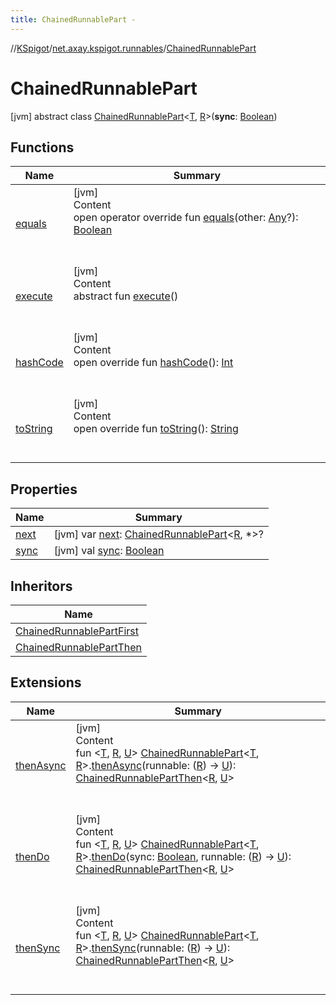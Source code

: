 ```yaml
---
title: ChainedRunnablePart -
---
```

//[KSpigot](../../index.md)/[net.axay.kspigot.runnables](../index.md)/[ChainedRunnablePart](index.md)



# ChainedRunnablePart  
 [jvm] abstract class [ChainedRunnablePart](index.md)<[T](index.md), [R](index.md)>(**sync**: [Boolean](https://kotlinlang.org/api/latest/jvm/stdlib/kotlin/-boolean/index.html))   


## Functions  
  
|  Name|  Summary| 
|---|---|
| [equals](../../net.axay.kspigot.utils/-registerable-command/index.md#kotlin/Any/equals/#kotlin.Any?/PointingToDeclaration/)| [jvm]  <br>Content  <br>open operator override fun [equals](../../net.axay.kspigot.utils/-registerable-command/index.md#kotlin/Any/equals/#kotlin.Any?/PointingToDeclaration/)(other: [Any](https://kotlinlang.org/api/latest/jvm/stdlib/kotlin/-any/index.html)?): [Boolean](https://kotlinlang.org/api/latest/jvm/stdlib/kotlin/-boolean/index.html)  <br><br><br>
| [execute](execute.md)| [jvm]  <br>Content  <br>abstract fun [execute](execute.md)()  <br><br><br>
| [hashCode](../../net.axay.kspigot.utils/-registerable-command/index.md#kotlin/Any/hashCode/#/PointingToDeclaration/)| [jvm]  <br>Content  <br>open override fun [hashCode](../../net.axay.kspigot.utils/-registerable-command/index.md#kotlin/Any/hashCode/#/PointingToDeclaration/)(): [Int](https://kotlinlang.org/api/latest/jvm/stdlib/kotlin/-int/index.html)  <br><br><br>
| [toString](../../net.axay.kspigot.utils/-registerable-command/index.md#kotlin/Any/toString/#/PointingToDeclaration/)| [jvm]  <br>Content  <br>open override fun [toString](../../net.axay.kspigot.utils/-registerable-command/index.md#kotlin/Any/toString/#/PointingToDeclaration/)(): [String](https://kotlinlang.org/api/latest/jvm/stdlib/kotlin/-string/index.html)  <br><br><br>


## Properties  
  
|  Name|  Summary| 
|---|---|
| [next](index.md#net.axay.kspigot.runnables/ChainedRunnablePart/next/#/PointingToDeclaration/)|  [jvm] var [next](index.md#net.axay.kspigot.runnables/ChainedRunnablePart/next/#/PointingToDeclaration/): [ChainedRunnablePart](index.md)<[R](index.md), *>?   <br>
| [sync](index.md#net.axay.kspigot.runnables/ChainedRunnablePart/sync/#/PointingToDeclaration/)|  [jvm] val [sync](index.md#net.axay.kspigot.runnables/ChainedRunnablePart/sync/#/PointingToDeclaration/): [Boolean](https://kotlinlang.org/api/latest/jvm/stdlib/kotlin/-boolean/index.html)   <br>


## Inheritors  
  
|  Name| 
|---|
| [ChainedRunnablePartFirst](../-chained-runnable-part-first/index.md)
| [ChainedRunnablePartThen](../-chained-runnable-part-then/index.md)


## Extensions  
  
|  Name|  Summary| 
|---|---|
| [thenAsync](../then-async.md)| [jvm]  <br>Content  <br>fun <[T](../then-async.md), [R](../then-async.md), [U](../then-async.md)> [ChainedRunnablePart](index.md)<[T](../then-async.md), [R](../then-async.md)>.[thenAsync](../then-async.md)(runnable: ([R](../then-async.md)) -> [U](../then-async.md)): [ChainedRunnablePartThen](../-chained-runnable-part-then/index.md)<[R](../then-async.md), [U](../then-async.md)>  <br><br><br>
| [thenDo](../then-do.md)| [jvm]  <br>Content  <br>fun <[T](../then-do.md), [R](../then-do.md), [U](../then-do.md)> [ChainedRunnablePart](index.md)<[T](../then-do.md), [R](../then-do.md)>.[thenDo](../then-do.md)(sync: [Boolean](https://kotlinlang.org/api/latest/jvm/stdlib/kotlin/-boolean/index.html), runnable: ([R](../then-do.md)) -> [U](../then-do.md)): [ChainedRunnablePartThen](../-chained-runnable-part-then/index.md)<[R](../then-do.md), [U](../then-do.md)>  <br><br><br>
| [thenSync](../then-sync.md)| [jvm]  <br>Content  <br>fun <[T](../then-sync.md), [R](../then-sync.md), [U](../then-sync.md)> [ChainedRunnablePart](index.md)<[T](../then-sync.md), [R](../then-sync.md)>.[thenSync](../then-sync.md)(runnable: ([R](../then-sync.md)) -> [U](../then-sync.md)): [ChainedRunnablePartThen](../-chained-runnable-part-then/index.md)<[R](../then-sync.md), [U](../then-sync.md)>  <br><br><br>

